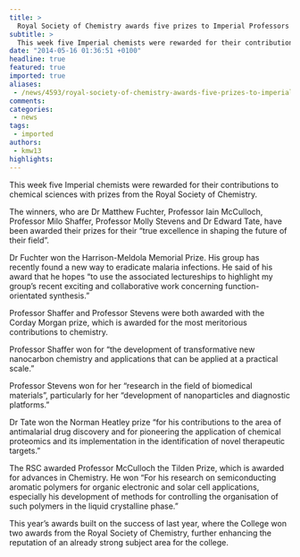 ```yaml
---
title: >
  Royal Society of Chemistry awards five prizes to Imperial Professors
subtitle: >
  This week five Imperial chemists were rewarded for their contributions to chemical sciences with prizes from the Royal Society of Chemistry.
date: "2014-05-16 01:36:51 +0100"
headline: true
featured: true
imported: true
aliases:
 - /news/4593/royal-society-of-chemistry-awards-five-prizes-to-imperial-professors
comments:
categories:
 - news
tags:
 - imported
authors:
 - kmw13
highlights:
---
```


This week five Imperial chemists were rewarded for their contributions to chemical sciences with prizes from the Royal Society of Chemistry.

The winners, who are Dr Matthew Fuchter, Professor Iain McCulloch, Professor Milo Shaffer, Professor Molly Stevens and Dr Edward Tate, have been awarded their prizes for their “true excellence in shaping the future of their field”.

Dr Fuchter won the Harrison-Meldola Memorial Prize. His group has recently found a new way to eradicate malaria infections. He said of his award that he hopes “to use the associated lectureships to highlight my group’s recent exciting and collaborative work concerning function-orientated synthesis.”

Professor Shaffer and Professor Stevens were both awarded with the Corday Morgan prize, which is awarded for the most meritorious contributions to chemistry.

Professor Shaffer won for “the development of transformative new nanocarbon chemistry and applications that can be applied at a practical scale.”

Professor Stevens won for her “research in the field of biomedical materials”, particularly for her “development of nanoparticles and diagnostic platforms.”

Dr Tate won the Norman Heatley prize “for his contributions to the area of antimalarial drug discovery and for pioneering the application of chemical proteomics and its implementation in the identification of novel therapeutic targets.”

The RSC awarded Professor McCulloch the Tilden Prize, which is awarded for advances in Chemistry. He won “For his research on semiconducting aromatic polymers for organic electronic and solar cell applications, especially his development of methods for controlling the organisation of such polymers in the liquid crystalline phase.”

This year’s awards built on the success of last year, where the College won two awards from the Royal Society of Chemistry, further enhancing the reputation of an already strong subject area for the college.
